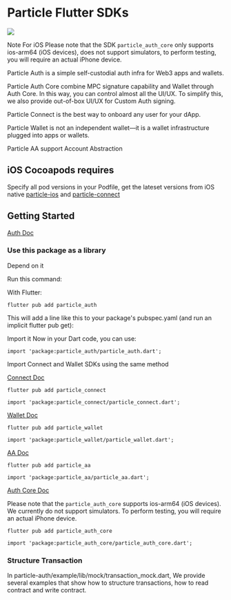 # Particle Flutter SDKs

![](https://img.shields.io/pub/v/particle_auth?color=blue&style=round) 

Note For iOS
Please note that the SDK `particle_auth_core` only supports ios-arm64 (iOS devices), does not support simulators, to perform testing, you will require an actual iPhone device.

Particle Auth is a simple self-custodial auth infra for Web3 apps and wallets.

Particle Auth Core combine MPC signature capability and Wallet through Auth Core. In this way, you can control almost all the UI/UX. To simplify this, we also provide out-of-box UI/UX for Custom Auth signing.

Particle Connect is the best way to onboard any user for your dApp.

Particle Wallet is not an independent wallet—it is a wallet infrastructure plugged into apps or wallets.

Particle AA support Account Abstraction

## iOS Cocoapods requires

Specify all pod versions in your Podfile, get the lateset versions from iOS native  [particle-ios](https://github.com/Particle-Network/particle-ios) and [particle-connect](https://github.com/Particle-Network/particle-connect-ios)


## Getting Started 

[Auth Doc](https://docs.particle.network/developers/auth-service/sdks/flutter)

### Use this package as a library

Depend on it

Run this command:

With Flutter:
```
flutter pub add particle_auth
```
This will add a line like this to your package's pubspec.yaml (and run an implicit flutter pub get):

Import it
Now in your Dart code, you can use:
```
import 'package:particle_auth/particle_auth.dart';
```

Import Connect and Wallet SDKs using the same method

[Connect Doc](https://docs.particle.network/developers/connect-service/sdks/flutter)

```
flutter pub add particle_connect
```
```
import 'package:particle_connect/particle_connect.dart';
```

[Wallet Doc](https://docs.particle.network/developers/wallet-service/sdks/flutter)
```
flutter pub add particle_wallet
```
```
import 'package:particle_wallet/particle_wallet.dart';
```

[AA Doc](https://docs.particle.network/developers/account-abstraction/flutter)
```
flutter pub add particle_aa
```
```
import 'package:particle_aa/particle_aa.dart';
```

[Auth Core Doc](https://docs.particle.network/developers/auth-service/core/flutter)

Please note that the `particle_auth_core` supports ios-arm64 (iOS devices). We currently do not support simulators. To perform testing, you will require an actual iPhone device.

```
flutter pub add particle_auth_core
```
```
import 'package:particle_auth_core/particle_auth_core.dart';
```

### Structure Transaction
In particle-auth/example/lib/mock/transaction_mock.dart, We provide several examples that show how to structure transactions,
how to read contract and write contract.





